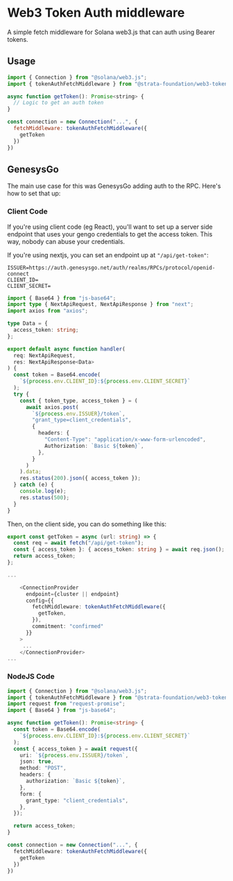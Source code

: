 # Web3 Token Auth middleware

A simple fetch middleware for Solana web3.js that can auth using Bearer tokens.

## Usage

```js
import { Connection } from "@solana/web3.js";
import { tokenAuthFetchMiddleware } from "@strata-foundation/web3-token-auth";

async function getToken(): Promise<string> {
  // Logic to get an auth token
}

const connection = new Connection("...", { 
  fetchMiddleware: tokenAuthFetchMiddleware({
    getToken
  })
})
```

## GenesysGo

The main use case for this was GenesysGo adding auth to the RPC. Here's how to set that up:

### Client Code

If you're using client code (eg React), you'll want to set up a server side endpoint that uses your gengo credentials to get the access token. This way, nobody can abuse your credentials.

If you're using nextjs, you can set an endpoint up at `"/api/get-token"`:

```
ISSUER=https://auth.genesysgo.net/auth/realms/RPCs/protocol/openid-connect
CLIENT_ID=
CLIENT_SECRET=
```

```ts
import { Base64 } from "js-base64";
import type { NextApiRequest, NextApiResponse } from "next";
import axios from "axios";

type Data = {
  access_token: string;
};

export default async function handler(
  req: NextApiRequest,
  res: NextApiResponse<Data>
) {
  const token = Base64.encode(
    `${process.env.CLIENT_ID}:${process.env.CLIENT_SECRET}`
  );
  try {
    const { token_type, access_token } = (
      await axios.post(
        `${process.env.ISSUER}/token`,
        "grant_type=client_credentials",
        {
          headers: {
            "Content-Type": "application/x-www-form-urlencoded",
            Authorization: `Basic ${token}`,
          },
        }
      )
    ).data;
    res.status(200).json({ access_token });
  } catch (e) {
    console.log(e);
    res.status(500);
  }
}
```

Then, on the client side, you can do something like this:

```ts
export const getToken = async (url: string) => {
  const req = await fetch("/api/get-token");
  const { access_token }: { access_token: string } = await req.json();
  return access_token;
};

...

    <ConnectionProvider
      endpoint={cluster || endpoint}
      config={{
        fetchMiddleware: tokenAuthFetchMiddleware({
          getToken,
        }),
        commitment: "confirmed"
      }}
    >
     ...
    </ConnectionProvider>
...
```

### NodeJS Code

```ts
import { Connection } from "@solana/web3.js";
import { tokenAuthFetchMiddleware } from "@strata-foundation/web3-token-auth";
import request from "request-promise";
import { Base64 } from "js-base64";

async function getToken(): Promise<string> {
  const token = Base64.encode(
    `${process.env.CLIENT_ID}:${process.env.CLIENT_SECRET}`
  );
  const { access_token } = await request({
    uri: `${process.env.ISSUER}/token`,
    json: true,
    method: "POST",
    headers: {
      authorization: `Basic ${token}`,
    },
    form: {
      grant_type: "client_credentials",
    },
  });

  return access_token;
}

const connection = new Connection("...", { 
  fetchMiddleware: tokenAuthFetchMiddleware({
    getToken
  })
})
```

